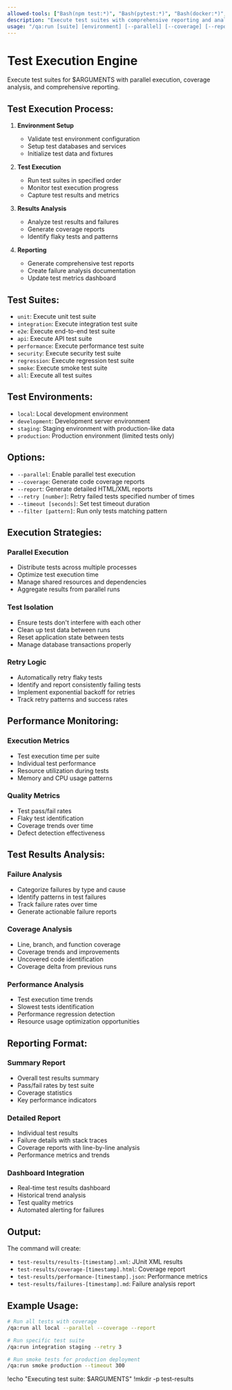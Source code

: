 ```yaml
---
allowed-tools: ["Bash(npm test:*)", "Bash(pytest:*)", "Bash(docker:*)", "Read", "Write", "Grep", "TodoWrite"]
description: "Execute test suites with comprehensive reporting and analysis"
usage: "/qa:run [suite] [environment] [--parallel] [--coverage] [--report]"
---
```


# Test Execution Engine

Execute test suites for $ARGUMENTS with parallel execution, coverage analysis, and comprehensive reporting.

## Test Execution Process:

1. **Environment Setup**
   - Validate test environment configuration
   - Setup test databases and services
   - Initialize test data and fixtures

2. **Test Execution**
   - Run test suites in specified order
   - Monitor test execution progress
   - Capture test results and metrics

3. **Results Analysis**
   - Analyze test results and failures
   - Generate coverage reports
   - Identify flaky tests and patterns

4. **Reporting**
   - Generate comprehensive test reports
   - Create failure analysis documentation
   - Update test metrics dashboard

## Test Suites:

- `unit`: Execute unit test suite
- `integration`: Execute integration test suite
- `e2e`: Execute end-to-end test suite
- `api`: Execute API test suite
- `performance`: Execute performance test suite
- `security`: Execute security test suite
- `regression`: Execute regression test suite
- `smoke`: Execute smoke test suite
- `all`: Execute all test suites

## Test Environments:

- `local`: Local development environment
- `development`: Development server environment
- `staging`: Staging environment with production-like data
- `production`: Production environment (limited tests only)

## Options:

- `--parallel`: Enable parallel test execution
- `--coverage`: Generate code coverage reports
- `--report`: Generate detailed HTML/XML reports
- `--retry [number]`: Retry failed tests specified number of times
- `--timeout [seconds]`: Set test timeout duration
- `--filter [pattern]`: Run only tests matching pattern

## Execution Strategies:

### Parallel Execution
- Distribute tests across multiple processes
- Optimize test execution time
- Manage shared resources and dependencies
- Aggregate results from parallel runs

### Test Isolation
- Ensure tests don't interfere with each other
- Clean up test data between runs
- Reset application state between tests
- Manage database transactions properly

### Retry Logic
- Automatically retry flaky tests
- Identify and report consistently failing tests
- Implement exponential backoff for retries
- Track retry patterns and success rates

## Performance Monitoring:

### Execution Metrics
- Test execution time per suite
- Individual test performance
- Resource utilization during tests
- Memory and CPU usage patterns

### Quality Metrics
- Test pass/fail rates
- Flaky test identification
- Coverage trends over time
- Defect detection effectiveness

## Test Results Analysis:

### Failure Analysis
- Categorize failures by type and cause
- Identify patterns in test failures
- Track failure rates over time
- Generate actionable failure reports

### Coverage Analysis
- Line, branch, and function coverage
- Coverage trends and improvements
- Uncovered code identification
- Coverage delta from previous runs

### Performance Analysis
- Test execution time trends
- Slowest tests identification
- Performance regression detection
- Resource usage optimization opportunities

## Reporting Format:

### Summary Report
- Overall test results summary
- Pass/fail rates by test suite
- Coverage statistics
- Key performance indicators

### Detailed Report
- Individual test results
- Failure details with stack traces
- Coverage reports with line-by-line analysis
- Performance metrics and trends

### Dashboard Integration
- Real-time test results dashboard
- Historical trend analysis
- Test quality metrics
- Automated alerting for failures

## Output:

The command will create:
- `test-results/results-[timestamp].xml`: JUnit XML results
- `test-results/coverage-[timestamp].html`: Coverage report
- `test-results/performance-[timestamp].json`: Performance metrics
- `test-results/failures-[timestamp].md`: Failure analysis report

## Example Usage:

```bash
# Run all tests with coverage
/qa:run all local --parallel --coverage --report

# Run specific test suite
/qa:run integration staging --retry 3

# Run smoke tests for production deployment
/qa:run smoke production --timeout 300
```

!echo "Executing test suite: $ARGUMENTS"
!mkdir -p test-results